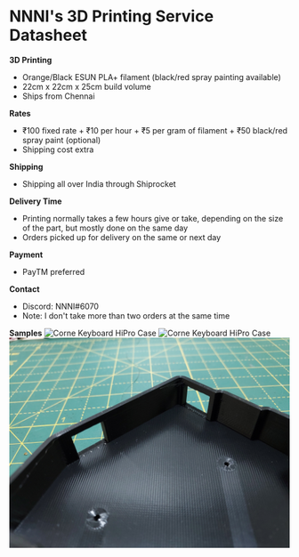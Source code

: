 # NNNI's 3D Printing Service Datasheet

**3D Printing**
- Orange/Black ESUN PLA+ filament (black/red spray painting available)
- 22cm x 22cm x 25cm build volume
- Ships from Chennai

**Rates**
- ₹100 fixed rate + ₹10 per hour + ₹5 per gram of filament + ₹50 black/red spray paint (optional)
- Shipping cost extra

**Shipping**
- Shipping all over India through Shiprocket

**Delivery Time**
- Printing normally takes a few hours give or take, depending on the size of the part, but mostly done on the same day
- Orders picked up for delivery on the same or next day

**Payment**
- PayTM preferred

**Contact**
- Discord: NNNI#6070
- Note: I don't take more than two orders at the same time

**Samples**
![Corne Keyboard HiPro Case](https://github.com/NNNIIndia/3D-Printing-Services/blob/main/samples/20211104_201351.jpg)
![Corne Keyboard HiPro Case](https://github.com/NNNIIndia/3D-Printing-Services/blob/main/samples/20211104_201358.jpg)
![Corne Keyboard HiPro Case](https://github.com/NNNIIndia/3D-Printing-Services/blob/main/samples/20211104_201437.jpg)

